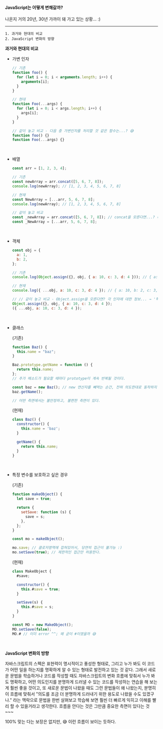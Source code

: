 #### JavaScript는 어떻게 변해갈까?

나온지 거의 20년, 30년 가까이 돼 가고 있는 상황... :)

---

```
1. 과거와 현대의 비교
2. JavaScript 변화의 방향
```

**과거와 현대의 비교**

- 가변 인자

  ```js
  // 기존
  function foo() {
    for (let i = 0; i < arguments.length; i++) {
      arguments[i];
    }
  }

  // 현대
  function Foo(...args) {
    for (let i = 0; i < args.length; i++) {
      args[i];
    }
  }

  // 같이 놓고 비교 - 다음 중 가변인자를 처리할 것 같은 함수는...? 😅
  function foo() {}
  function Foo(...args) {}
  ```

<br />

- 배열

  ```js
  const arr = [1, 2, 3, 4];

  // 기존
  const newArray = arr.concat([5, 6, 7, 8]);
  console.log(newArray); // [1, 2, 3, 4, 5, 6, 7, 8]

  // 현재
  const NewArray = [...arr, 5, 6, 7, 8];
  console.log(newArray); // [1, 2, 3, 4, 5, 6, 7, 8]

  // 같이 놓고 비교
  const _newArray = arr.concat([5, 6, 7, 8]); // concat을 모른다면...? 😅
  const _NewArray = [...arr, 5, 6, 7, 8];
  ```

<br />

- 객체

  ```js
  const obj = {
    a: 1,
    b: 2,
  };

  // 기존
  console.log(Object.assign({}, obj, { a: 10, c: 3, d: 4 })); // { a: 10, b: 2, c: 3, d: 4 }

  // 현재
  console.log({ ...obj, a: 10, c: 3, d: 4 }); // { a: 10, b: 2, c: 3, d: 4 }

  // // 같이 놓고 비교 - Object.assign을 모른다면? 각 인자에 대한 정보... → '학습 비용'으로 이어진다.
  Object.assign({}, obj, { a: 10, c: 3, d: 4 });
  ({ ...obj, a: 10, c: 3, d: 4 });
  ```

<br />

- 클래스

  (기존)

  ```js
  function Baz() {
    this.name = "baz";
  }

  Baz.prototype.getName = function () {
    return this.name;
  };
  // 추가 메소드가 필요할 때마다 prototype이 계속 반복될 것이다.

  const baz = new Baz(); // new 연산자를 빼먹는 순간, 전혀 의도한대로 동작하지 않는다.
  baz.getName();

  // 어떤 측면에서는 불안정하고, 불편한 측면이 있다.
  ```

  (현재)

  ```js
  class Baz() {
    constructor() {
      this.name = 'baz';
    }

    getName() {
      return this.name;
    }
  }
  ```

<br />

- 특정 변수를 보호하고 싶은 경우

  (기존)

  ```js
  function makeObject() {
    let save = true;

    return {
      setSave: function (s) {
        save = s;
      },
    };
  }

  const mo = makeObject();

  mo.save; // 클로저영역에 잡혀있어서, 당연히 접근이 불가능 :)
  mo.setSave(true); // 제한적인 접근만 허용한다.
  ```

  (현재)

  ```js
  class MakeObject {
    #save;

    constructor() {
      this.#save = true;
    }

    setSave(s) {
      this.#save = s;
    }
  }

  const MO = new MakeObject();
  MO.setSave(false);
  MO.# // 이미 error ^^; 왜 굳이 #이였을까 😅
  ```

<br />

**JavaScript 변화의 방향**

자바스크립트의 스펙은 표현력이 명시적이고 풍성한 형태로,
그리고 누가 봐도 이 코드가 어떤 일을 하는지를 명확하게 알 수 있는 형태로 발전하고 있는 것 같다.
그래서 새로운 문법을 학습하거나 코드를 작성할 때도
자바스크립트의 변화 흐름에 맞춰서 누가 봐도 명확하고, 어떤 의도인지를 분명하게 드러낼 수 있는 코드를 작성하는 연습을 해 보는게 훨씬 좋을 것이고, 또 새로운 문법이 나왔을 때도 그런 문법들이 왜 나왔는지,
분명히 이 흐름에 맞춰서 "의도를 조금 더 분명하게 드러내기 위한 용도로 나왔을 수도 있겠구나." 라는 맥락으로 문법을 한번 살펴보고 학습해 보면 훨씬 더 빠르게 익히고 이해를 빨리 할 수 있을거라고 생각한다.
흐름을 안다는 것은 그만큼 중요한 측면이 있다는 것~~~

100% 맞는 다는 보장은 없지만, 😅
이런 흐름이 보이는 듯하다.
